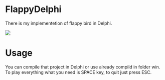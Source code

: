 # FlappyDelphi
There is my implementetion of flappy bird in Delphi.

<img src="https://media.giphy.com/media/E4c5et0jOtJP4nDXTG/giphy.gif">

# Usage 
You can compile that project in Delphi or use already compild in folder win.
To play everything what you need is SPACE key, to quit just press ESC.
